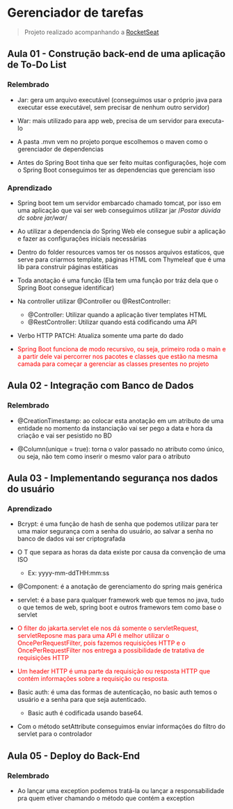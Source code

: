 # Gerenciador de tarefas

> Projeto realizado acompanhando a <a href="https://app.rocketseat.com.br/">RocketSeat</a>

## Aula 01 - Construção back-end de uma aplicação de To-Do List

### Relembrado

- Jar: gera um arquivo executável (conseguimos usar o próprio java para executar esse executável, sem precisar de
  nenhum outro servidor)

- War: mais utilizado para app web, precisa de um servidor para executa-lo

- A pasta .mvn vem no projeto porque escolhemos o maven como o gerenciador de dependencias

- Antes do Spring Boot tinha que ser feito muitas configurações, hoje com o Spring Boot conseguimos ter as dependencias
  que gerenciam isso

### Aprendizado

- Spring boot tem um servidor embarcado chamado tomcat, por isso em uma aplicação que vai ser web conseguimos utilizar
  jar /*Postar dúvida dc sobre jar/war*/

- Ao utilizar a dependencia do Spring Web ele consegue subir a aplicação e fazer as configurações iniciais necessárias

- Dentro do folder resources vamos ter os nossos arquivos estaticos, que serve para criarmos template, páginas HTML com
  Thymeleaf que é uma lib para construir páginas estáticas

- Toda anotação é uma função (Ela tem uma função por tráz dela que o Spring Boot consegue identificar)

- Na controller utilizar @Controller ou @RestController:
    - @Controller: Utilizar quando a aplicação tiver templates HTML
    - @RestController: Utilizar quando está codificando uma API

- Verbo HTTP PATCH: Atualiza somente uma parte do dado

- <p style ="color:red">Spring Boot funciona de modo recursivo, ou seja, primeiro roda o main e a partir dele vai percorrer nos pacotes e
  classes que estão na mesma camada para começar a gerenciar as classes presentes no projeto</p>

## Aula 02 - Integração com Banco de Dados

### Relembrado

- @CreationTimestamp: ao colocar esta anotação em um atributo de uma entidade no momento da instanciação vai ser pego a
  data e hora da criação e vai ser pesistido no BD

- @Column(unique = true): torna o valor passado no atributo como único, ou seja, não tem como inserir o mesmo valor para
  o atributo

## Aula 03 - Implementando segurança nos dados do usuário

### Aprendizado

- Bcrypt: é uma função de hash de senha que podemos utilizar para ter uma maior segurança com a senha do usuário, ao
  salvar a senha no banco de dados vai ser criptografada

- O T que separa as horas da data existe por causa da convenção de uma ISO
    - Ex: yyyy-mm-ddTHH:mm:ss

- @Component: é a anotação de gerenciamento do spring mais genérica

- servlet: é a base para qualquer framework web que temos no java, tudo o que temos de web, spring boot e outros
  framewors tem como base o servlet

- <p style="color: red">O filter do jakarta.servlet ele nos dá somente o servletRequest, servletReposne mas para uma API 
  é melhor utilizar o OncePerRequestFilter, pois fazemos requisições HTTP e o OncePerRequestFilter nos entrega a 
  possibilidade de tratativa de requisições HTTP</p>

- <p style="color: red">Um header HTTP é uma parte da requisição ou resposta HTTP que contém informações sobre a 
  requisição ou resposta.</p>

- Basic auth: é uma das formas de autenticação, no basic auth temos o usuário e a senha para que seja autenticado.
    - Basic auth é codificada usando base64.

- Com o método setAttribute conseguimos enviar informações do filtro do servlet para o controlador

## Aula 05 - Deploy do Back-End

### Relembrado

- Ao lançar uma exception podemos tratá-la ou lançar a responsabilidade pra quem etiver chamando o método que contém a
  exception